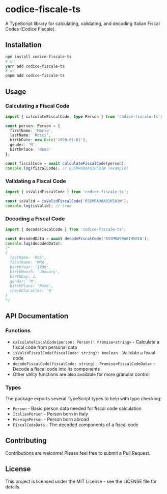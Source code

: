 # codice-fiscale-ts

A TypeScript library for calculating, validating, and decoding Italian Fiscal Codes (Codice Fiscale).

## Installation

```bash
npm install codice-fiscale-ts
# or
yarn add codice-fiscale-ts
# or
pnpm add codice-fiscale-ts
```

## Usage

### Calculating a Fiscal Code

```typescript
import { calculateFiscalCode, type Person } from 'codice-fiscale-ts';

const person: Person = {
  firstName: 'Mario',
  lastName: 'Rossi',
  birthDate: new Date('1990-01-01'),
  gender: 'M',
  birthPlace: 'Roma'
};

const fiscalCode = await calculateFiscalCode(person);
console.log(fiscalCode); // RSSMRA90A01H501W (example)
```

### Validating a Fiscal Code

```typescript
import { isValidFiscalCode } from 'codice-fiscale-ts';

const isValid = isValidFiscalCode('RSSMRA90A01H501W');
console.log(isValid); // true
```

### Decoding a Fiscal Code

```typescript
import { decodeFiscalCode } from 'codice-fiscale-ts';

const decodedData = await decodeFiscalCode('RSSMRA90A01H501W');
console.log(decodedData);
/*
{
  lastName: 'RSS',
  firstName: 'MRA',
  birthYear: '1990',
  birthMonth: 'January',
  birthDay: 1,
  gender: 'M',
  birthPlace: 'Roma',
  checkCharacter: 'W'
}
*/
```

## API Documentation

### Functions

- `calculateFiscalCode(person: Person): Promise<string>` - Calculate a fiscal code from personal data
- `isValidFiscalCode(fiscalCode: string): boolean` - Validate a fiscal code
- `decodeFiscalCode(fiscalCode: string): Promise<FiscalCodeData>` - Decode a fiscal code into its components
- Other utility functions are also available for more granular control

### Types

The package exports several TypeScript types to help with type checking:

- `Person` - Basic person data needed for fiscal code calculation
- `ItalianPerson` - Person born in Italy
- `ForeignPerson` - Person born abroad
- `FiscalCodeData` - The decoded components of a fiscal code

## Contributing

Contributions are welcome! Please feel free to submit a Pull Request.

## License

This project is licensed under the MIT License - see the LICENSE file for details.
